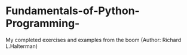 # Fundamentals-of-Python-Programming-
My completed exercises and examples from the boom (Author: Richard L.Halterman)
